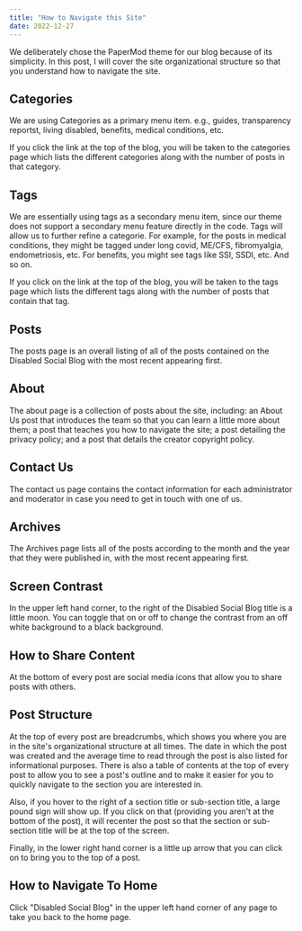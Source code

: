 ```yaml
---
title: "How to Navigate this Site"
date: 2022-12-27
---
```


We deliberately chose the PaperMod theme for our blog because of its simplicity. In this post, I will cover the site organizational structure so that you understand how to navigate the site.

## Categories

We are using Categories as a primary menu item. e.g., guides, transparency reportst, living disabled, benefits, medical conditions, etc. 

If you click the link at the top of the blog, you will be taken to the categories page which lists the different categories along with the number of posts in that category.

## Tags

We are essentially using tags as a secondary menu item, since our theme does not support a secondary menu feature directly in the code. Tags will allow us to further refine a categorie. For example, for the posts in medical conditions, they might be tagged under long covid, ME/CFS, fibromyalgia, endometriosis, etc. For benefits, you might see tags like SSI, SSDI, etc. And so on.

If you click on the link at the top of the blog, you will be taken to the tags page which lists the different tags along with the number of posts that contain that tag.

## Posts

The posts page is an overall listing of all of the posts contained on the Disabled Social Blog with the most recent appearing first.

## About

The about page is a collection of posts about the site, including: an About Us post that introduces the team so that you can learn a little more about them; a post that teaches you how to navigate the site; a post detailing the privacy policy; and a post that details the creator copyright policy.

## Contact Us

The contact us page contains the contact information for each administrator and moderator in case you need to get in touch with one of us.

## Archives

The Archives page lists all of the posts according to the month and the year that they were published in, with the most recent appearing first.

## Screen Contrast

In the upper left hand corner, to the right of the Disabled Social Blog title is a little moon. You can toggle that on or off to change the contrast from an off white background to a black background. 

## How to Share Content

At the bottom of every post are social media icons that allow you to share posts with others. 

## Post Structure

At the top of every post are breadcrumbs, which shows you where you are in the site's organizational structure at all times. The date in which the post was created and the average time to read through the post is also listed for informational purposes. There is also a table of contents at the top of every post to allow you to see a post's outline and to make it easier for you to quickly navigate to the section you are interested in. 

Also, if you hover to the right of a section title or sub-section title, a large pound sign will show up. If you click on that (providing you aren't at the bottom of the post), it will recenter the post so that the section or sub-section title will be at the top of the screen.

Finally, in the lower right hand corner is a little up arrow that you can click on to bring you to the top of a post.

## How to Navigate To Home

Click "Disabled Social Blog" in the upper left hand corner of any page to take you back to the home page.
